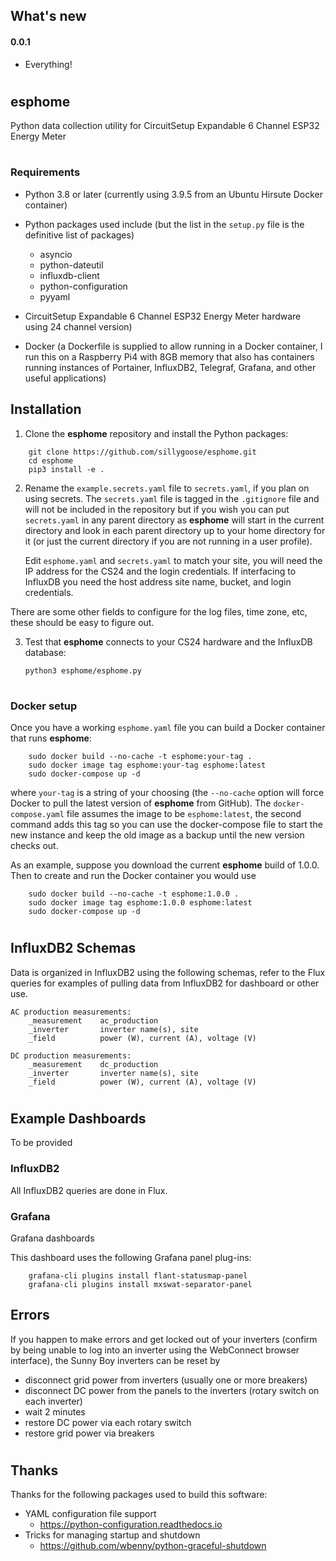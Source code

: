 ## What's new
#### 0.0.1
- Everything!

#
## esphome
Python data collection utility for CircuitSetup Expandable 6 Channel ESP32 Energy Meter

#
### Requirements
- Python 3.8 or later (currently using 3.9.5 from an Ubuntu Hirsute Docker container)
- Python packages used include (but the list in the `setup.py` file is the definitive list of packages)
    - asyncio
    - python-dateutil
    - influxdb-client
    - python-configuration
    - pyyaml

- CircuitSetup Expandable 6 Channel ESP32 Energy Meter hardware using 24 channel version)
- Docker (a Dockerfile is supplied to allow running in a Docker container, I run this on a Raspberry Pi4 with 8GB memory that also has containers running instances of Portainer, InfluxDB2, Telegraf, Grafana, and other useful applications)

## Installation
1.  Clone the **esphome** repository and install the Python packages:

```
    git clone https://github.com/sillygoose/esphome.git
    cd esphome
    pip3 install -e .
```

2.  Rename the `example.secrets.yaml` file to `secrets.yaml`, if you plan on using secrets.  The `secrets.yaml` file is tagged in the `.gitignore` file and will not be included in the repository but if you wish you can put `secrets.yaml` in any parent directory as **esphome** will start in the current directory and look in each parent directory up to your home directory for it (or just the current directory if you are not running in a user profile).

    Edit `esphome.yaml` and `secrets.yaml` to match your site, you will need the IP address for the CS24 and the login credentials.  If interfacing to InfluxDB you need the host address site name, bucket, and login credentials.

There are some other fields to configure for the log files, time zone, etc, these should be easy to figure out.

3.  Test that **esphome** connects to your CS24 hardware and the InfluxDB database:

    `python3 esphome/esphome.py`

#
### Docker setup
Once you have a working `esphome.yaml` file you can build a Docker container that runs **esphome**:

```
    sudo docker build --no-cache -t esphome:your-tag .
    sudo docker image tag esphome:your-tag esphome:latest
    sudo docker-compose up -d
```

where `your-tag` is a string of your choosing (the `--no-cache` option will force Docker to pull the latest version of **esphome** from GitHub).  The `docker-compose.yaml` file assumes the image to be `esphome:latest`, the second command adds this tag so you can use the docker-compose file to start the new instance and keep the old image as a backup until the new version checks out.

As an example, suppose you download the current **esphome** build of 1.0.0.  Then to create and run the Docker container you would use

```
    sudo docker build --no-cache -t esphome:1.0.0 .
    sudo docker image tag esphome:1.0.0 esphome:latest
    sudo docker-compose up -d
```
#
## InfluxDB2 Schemas
Data is organized in InfluxDB2 using the following schemas, refer to the Flux queries for examples of pulling data from InfluxDB2 for dashboard or other use.

    AC production measurements:
        _measurement    ac_production
        _inverter       inverter name(s), site
        _field          power (W), current (A), voltage (V)

    DC production measurements:
        _measurement    dc_production
        _inverter       inverter name(s), site
        _field          power (W), current (A), voltage (V)

#
## Example Dashboards
To be provided

### InfluxDB2
All InfluxDB2 queries are done in Flux.

### Grafana
Grafana dashboards

This dashboard uses the following Grafana panel plug-ins:
```
    grafana-cli plugins install flant-statusmap-panel
    grafana-cli plugins install mxswat-separator-panel
```

## Errors
If you happen to make errors and get locked out of your inverters (confirm by being unable to log into an inverter using the WebConnect browser interface), the Sunny Boy inverters can be reset by

- disconnect grid power from inverters (usually one or more breakers)
- disconnect DC power from the panels to the inverters (rotary switch on each inverter)
- wait 2 minutes
- restore DC power via each rotary switch
- restore grid power via breakers

#
## Thanks
Thanks for the following packages used to build this software:
- YAML configuration file support
    - https://python-configuration.readthedocs.io
- Tricks for managing startup and shutdown
    - https://github.com/wbenny/python-graceful-shutdown
